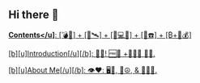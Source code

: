 ## Hi there 👋

<!--
**cbrightly/cbrightly** is a ✨ _special_ ✨ repository because its `README.md` (this file) appears on your GitHub profile.

Here are some ideas to get you started:

- 🔭 I’m currently working on ...
- 🌱 I’m currently learning ...
- 👯 I’m looking to collaborate on ...
- 🤔 I’m looking for help with ...
- 💬 Ask me about ...
- 📫 How to reach me: ...
- 😄 Pronouns: ...
- ⚡ Fun fact: ...
-->

<b><u>Contents</u]</b>:
[💣🛜] + [🥽🛰️] + [🧪💻🎹] + [🔬☎️] + [₿+🛜💰]

[b][u]Introduction[/u][/b]:
👋🌐!  🆓🤔 +🏴‍☠️💭 🙏🏻.

[b][u]About Me[/u][/b]:
👁️❤️:  🖥️🎵, 🧘☮️, & 🎉🤟🏻.
